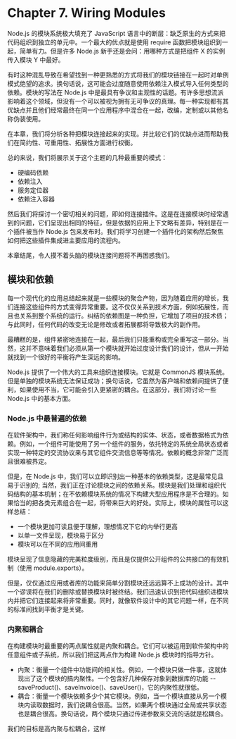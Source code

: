 # Chapter 7. Wiring Modules

Node.js 的模块系统极大填充了 JavaScript 语言中的断层：缺乏原生的方式来把代码组织到独立的单元中。一个最大的优点就是使用 require 函数把模块组织到一起，简单有力。但是许多 Node.js 新手还是会问：用哪种方式是把组件 X 的实例传入模块 Y 中最好。

有时这种混乱导致在希望找到一种更熟悉的方式将我们的模块链接在一起时对单例模式绝望的追求。换句话说，这可能会过度随意使用依赖注入模式导入任何类型的依赖。模块的写法在 Node.js 中是最具有争议和主观性的话题。有许多思想流派影响着这个领域，但没有一个可以被视为拥有无可争议的真理。每一种实现都有其优缺点并且他们经常最终在同一个应用程序中混合在一起，改编，定制或以其他名称伪装使用。

在本章，我们将分析各种把模块连接起来的实现。并比较它们的优缺点进而帮助我们在简约性、可重用性、拓展性方面进行权衡。

总的来说，我们将展示关于这个主题的几种最重要的模式：

* 硬编码依赖
* 依赖注入
* 服务定位器
* 依赖注入容器

然后我们将探讨一个密切相关的问题，即如何连接插件。这是在连接模块时经常遇到的问题，它们呈现出相同的特征，但是依据的应用上下文略有差异，特别是在一个插件被当作 Node.js 包来发布时。我们将学习创建一个插件化的架构然后聚焦如何把这些插件集成进主要应用的流程内。

本章结尾，令人摸不着头脑的模块连接问题将不再困惑我们。

## 模块和依赖

每一个现代化的应用总结起来就是一些模块的聚合产物，因为随着应用的增长，我们连接这些组件的方式变得异常重要。这不仅仅关系到技术方面，例如拓展性，而且也关系到整个系统的运行。纠结的依赖图是一种负担，它增加了项目的技术债；与此同时，任何代码的改变无论是修改或者拓展都将导致极大的副作用。

最糟糕的是，组件紧密地连接在一起，最后我们只能重构或完全重写这一部分。当然，这并不意味着我们必须从第一个模块就开始过度设计我们的设计，但从一开始就找到一个很好的平衡将产生深远的影响。

Node.js 提供了一个伟大的工具来组织连接模块。它就是 CommonJS 模块系统。但是单独的模块系统无法保证成功；换句话说，它虽然为客户端和依赖间提供了便利，如果使用不当，它可能会引入更紧密的耦合。在这部分，我们将讨论一些 Node.js 中的基本方面。

### Node.js 中最普遍的依赖

在软件架构中，我们称任何影响组件行为或结构的实体、状态，或者数据格式为依赖。例如，一个组件可能使用了另一个组件的服务，依托特定的系统全局状态或者实现一种特定的交流协议来与其它组件交流信息等等情况。依赖的概念非常广泛而且很难被界定。

但是，在 Node.js 中，我们可以立即识别出一种基本的依赖类型，这是最常见且易于识别的; 当然，我们正在讨论模块之间的依赖关系。模块是我们处理和组织代码结构的基本机制；在不依赖模块系统的情况下构建大型应用程序是不合理的。如果恰当的把各类元素组合在一起，将带来巨大的好处。实际上，模块的属性可以这样总结：

* 一个模块更加可读且便于理解，理想情况下它的内举行更高
* 以单一文件呈现，模块易于区分
* 模块可以在不同的应用间重用

模块呈现了信息隐藏的完美粒度级别，而且是仅提供公开组件的公共接口的有效机制（使用 module.exports）。

但是，仅仅通过应用或者库的功能来简单分割模块还远远算不上成功的设计。其中一个谬误将在我们的删除或替换模块时被终结。我们迅速认识到把代码组织进模块内并把它们连接起来将非常重要。同时，就像软件设计中的其它问题一样，在不同的标准间找到平衡才是关键。

### 内聚和耦合

在构建模块时最重要的两点属性就是内聚和耦合。它们可以被运用到软件架构中的任意组件或子系统，所以我们把这两点作为构建 Node.js 模块时的指导方针。

* 内聚：衡量一个组件中功能间的相关性。例如，一个模块只做一件事，这就体现出了这个模块的搞内聚性。一个包含好几种保存对象到数据库的功能 -- saveProduct()、saveInvoice()、saveUser()，它的内聚性就很低。
* 耦合：衡量一个模块依赖多少个其它模块。例如，当一个模块直接从另一个模块内读取数据时，我们说耦合很高。当然，如果两个模块通过全局或共享状态也是耦合很高。换句话说，两个模块只通过传递参数来交流的话就是松耦合。

我们的目标是高内聚与松耦合，这样

